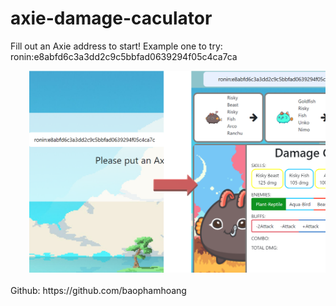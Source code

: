 # axie-damage-caculator

Fill out an Axie address to start!
Example one to try: ronin:e8abfd6c3a3dd2c9c5bbfad0639294f05c4ca7ca

<div style="margin-left: 30px;">
<img src="https://github.com/baophamhoang/axie-damage-caculator/blob/master/resources/img/example.png" alt='Instruction' width="600" style='left:50'>
</div>

<br />
Github: https://github.com/baophamhoang

